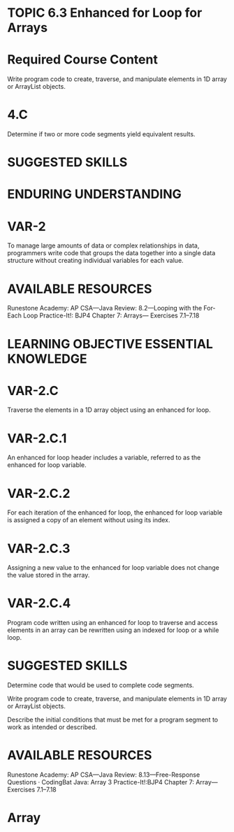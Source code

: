 # TOPIC 6.3 Enhanced for Loop for Arrays  

# Required Course Content  

Write program code to create, traverse, and manipulate elements in 1D array or ArrayList objects.  

# 4.C  

Determine if two or more code segments yield equivalent results.  

# SUGGESTED SKILLS  

# ENDURING UNDERSTANDING  

# VAR-2  

To manage large amounts of data or complex relationships in data, programmers write code that groups the data together into a single data structure without creating individual variables for each value.  

# AVAILABLE RESOURCES  

Runestone Academy: AP CSA—Java Review: 8.2—Looping with the For-Each Loop Practice-It!: BJP4 Chapter 7: Arrays— Exercises 7.1–7.18  

# LEARNING OBJECTIVE ESSENTIAL KNOWLEDGE  

# VAR-2.C  

Traverse the elements in a 1D array object using an enhanced for loop.  

# VAR-2.C.1  

An enhanced for loop header includes a variable, referred to as the enhanced for loop variable.  

# VAR-2.C.2  

For each iteration of the enhanced for loop, the enhanced for loop variable is assigned a copy of an element without using its index.  

# VAR-2.C.3  

Assigning a new value to the enhanced for loop variable does not change the value stored in the array.  

# VAR-2.C.4  

Program code written using an enhanced for loop to traverse and access elements in an array can be rewritten using an indexed for loop or a while loop.  

# SUGGESTED SKILLS  

Determine code that would be used to complete code segments.  

Write program code to create, traverse, and manipulate elements in 1D array or ArrayList objects.  

Describe the initial conditions that must be met for a program segment to work as intended or described.  

# AVAILABLE RESOURCES  

Runestone Academy: AP CSA—Java Review: 8.13—Free-Response Questions · CodingBat Java: Array 3 Practice-It!:BJP4 Chapter 7: Array— Exercises 7.1–7.18  

# Array